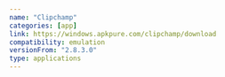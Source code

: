 ```yaml
---
name: "Clipchamp"
categories: [app]
link: https://windows.apkpure.com/clipchamp/download
compatibility: emulation
versionFrom: "2.8.3.0"
type: applications
---
```



